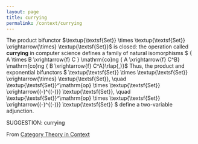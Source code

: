 ```yaml
---
layout: page
title: currying
permalink: /context/currying
---
```

 The product bifunctor
$\textup{\textsf{Set}} \times \textup{\textsf{Set}} \xrightarrow{\times} \textup{\textsf{Set}}$ is closed: the operation called **currying** in computer science defines a family of natural isomorphisms
$ \{ A \times B \xrightarrow{f} C \} \mathrm{co}ng \{ A \xrightarrow{f} C^B\} \mathrm{co}ng \{ B \xrightarrow{f} C^A\}\rlap{,}}$ Thus, the product and exponential bifunctors $ \textup{\textsf{Set}} \times \textup{\textsf{Set}} \xrightarrow{\times} \textup{\textsf{Set}}, \quad \textup{\textsf{Set}}^\mathrm{op} \times \textup{\textsf{Set}} \xrightarrow{(-)^{(-)}}  \textup{\textsf{Set}}, \quad \textup{\textsf{Set}}^\mathrm{op} \times \textup{\textsf{Set}} \xrightarrow{(-)^{(-)}}  \textup{\textsf{Set}} $ define a two-variable adjunction.


SUGGESTION: currying

From [Category Theory in Context](https://mathgloss.github.io/MathGloss/context.html)